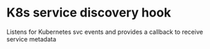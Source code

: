 # K8s service discovery hook
Listens for Kubernetes svc events and provides a callback to receive service metadata
